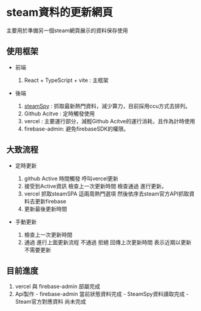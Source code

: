 # steam資料的更新網頁

主要用於準備另一個steam網頁展示的資料保存使用

## 使用框架

- 前端
  1. React + TypeScript + vite : 主框架
  
- 後端
  1. [steamSpy](https://steamspy.com/ "前往SteamSpy") : 抓取最新熱門資料，減少算力，目前採用ccu方式去排列。 
  2. Github Acitve : 定時觸發使用
  3. vercel : 主要運行部分，減輕Github Acitve的運行消耗，且作為計時使用
  4. firebase-admin: 避免firebaseSDK的權限。


## 大致流程
- 定時更新
  1. github Active 時間觸發 呼叫vercel更新
  2. 接受到Active資訊 檢查上一次更新時間 檢查通過 進行更新。
  2. vercel 抓取steamSPA 這兩周熱門選項 然後依序去steam官方API抓取資料去更新firebase
  3. 更新最後更新時間

- 手動更新
  1. 檢查上一次更新時間 
  2. 通過 進行上面更新流程 不通過 拒絕 回傳上次更新時間 表示近期以更新 不需要更新


## 目前進度
  1. vercel 與 firebase-admin 部屬完成
  2. Api製作
    - firebase-admin 當前狀態資料完成
    - SteamSpy資料讀取完成
    - Steam官方對應資料 尚未完成


